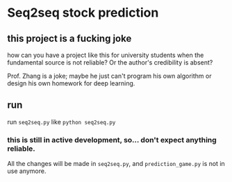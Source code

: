 # Seq2seq stock prediction

## this project is a fucking joke
how can you have a project like this for university students when the fundamental source is not reliable? Or the author's credibility is absent?

Prof. Zhang is a joke; maybe he just can't program his own algorithm or design his own homework for deep learning.

## run
run ```seq2seq.py``` like ```python seq2seq.py```

### this is still in active development, so... don't expect anything reliable.

All the changes will be made in ```seq2seq.py```, and ```prediction_game.py``` is not in use anymore.
